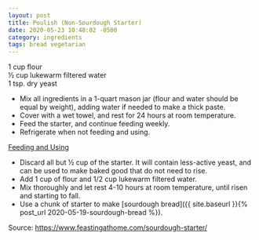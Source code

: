 ```yaml
---
layout: post
title: Poulish (Non-Sourdough Starter)
date: 2020-05-23 10:48:02 -0500
category: ingredients
tags: bread vegetarian
---
```

1 cup flour  
½ cup lukewarm filtered water  
1 tsp. dry yeast  
* Mix all ingredients in a 1-quart mason jar (flour and water should be equal by weight), adding water if needed to make a thick paste.
* Cover with a wet towel, and rest for 24 hours at room temperature.
* Feed the starter, and continue feeding weekly.
* Refrigerate when not feeding and using.

<span style="text-decoration: underline;">Feeding and Using</span>
* Discard all but ½ cup of the starter. It will contain less-active yeast, and can be used to make baked good that do not need to rise.
* Add 1 cup of flour and 1/2 cup lukewarm filtered water.
* Mix thoroughly and let rest 4-10 hours at room temperature, until risen and starting to fall.
* Use a chunk of starter to make [sourdough bread]({{ site.baseurl }}{% post_url 2020-05-19-sourdough-bread %}).

Source: <https://www.feastingathome.com/sourdough-starter/>
